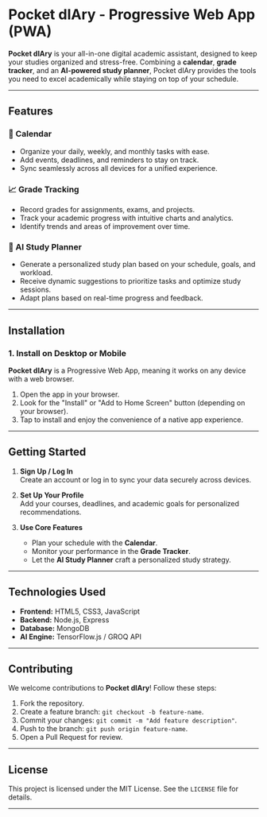 # Pocket dIAry - Progressive Web App (PWA)

**Pocket dIAry** is your all-in-one digital academic assistant, designed to keep your studies organized and stress-free. Combining a **calendar**, **grade tracker**, and an **AI-powered study planner**, Pocket dIAry provides the tools you need to excel academically while staying on top of your schedule.

---

## Features

### 📅 Calendar
- Organize your daily, weekly, and monthly tasks with ease.
- Add events, deadlines, and reminders to stay on track.
- Sync seamlessly across all devices for a unified experience.

### 📈 Grade Tracking
- Record grades for assignments, exams, and projects.
- Track your academic progress with intuitive charts and analytics.
- Identify trends and areas of improvement over time.

### 🤖 AI Study Planner
- Generate a personalized study plan based on your schedule, goals, and workload.
- Receive dynamic suggestions to prioritize tasks and optimize study sessions.
- Adapt plans based on real-time progress and feedback.

---

## Installation

### 1. Install on Desktop or Mobile
**Pocket dIAry** is a Progressive Web App, meaning it works on any device with a web browser.

1. Open the app in your browser.
2. Look for the "Install" or "Add to Home Screen" button (depending on your browser).
3. Tap to install and enjoy the convenience of a native app experience.

---

## Getting Started

1. **Sign Up / Log In**  
   Create an account or log in to sync your data securely across devices.

2. **Set Up Your Profile**  
   Add your courses, deadlines, and academic goals for personalized recommendations.

3. **Use Core Features**  
   - Plan your schedule with the **Calendar**.
   - Monitor your performance in the **Grade Tracker**.
   - Let the **AI Study Planner** craft a personalized study strategy.

---

## Technologies Used

- **Frontend:** HTML5, CSS3, JavaScript
- **Backend:** Node.js, Express
- **Database:** MongoDB
- **AI Engine:** TensorFlow.js / GROQ API

---

## Contributing

We welcome contributions to **Pocket dIAry**! Follow these steps:

1. Fork the repository.
2. Create a feature branch: `git checkout -b feature-name`.
3. Commit your changes: `git commit -m "Add feature description"`.
4. Push to the branch: `git push origin feature-name`.
5. Open a Pull Request for review.

---

## License

This project is licensed under the MIT License. See the `LICENSE` file for details.

---
